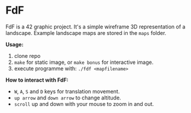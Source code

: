 # FdF
FdF is a 42 graphic project. It's a simple wireframe 3D representation of a landscape. Example landscape maps are stored in the `maps` folder.

**Usage:**
1. clone repo
2. `make` for static image, or `make bonus` for interactive image.
3. execute programme with: `./fdf <mapfilename>`

**How to interact with FdF:**
* `W`, `A`, `S` and `D` keys for translation movement.
* `up arrow` and `down arrow` to change altitude.
* `scroll` up and down with your mouse to zoom in and out.
